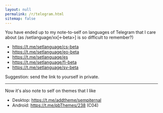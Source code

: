 ```yaml
---
layout: null
permalink: /r/telegram.html
sitemap: false
---
```


You have ended up to my note-to-self on languages of Telegram that I care
about (as /setlanguage/xx[<-beta>] is so difficult to remember?)

* https://t.me/setlanguage/cs-beta
* https://t.me/setlanguage/eo-beta
* https://t.me/setlanguage/es
* https://t.me/setlanguage/fi-beta
* https://t.me/setlanguage/sv-beta

Suggestion: send the link to yourself in private.

* * * * *

Now it's also note to self on themes that I like

* Desktop: https://t.me/addtheme/sempiternal
* Android: https://t.me/pbThemes/238 (C04)
